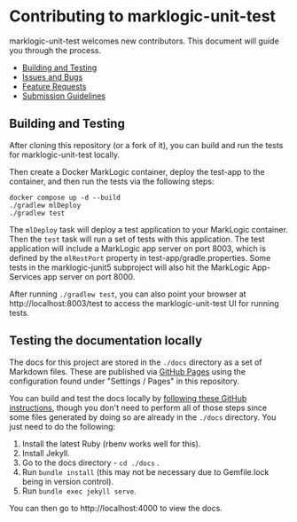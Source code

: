 # Contributing to marklogic-unit-test

marklogic-unit-test welcomes new contributors. This document will guide you through the process.

 - [Building and Testing](#building)
 - [Issues and Bugs](#issue)
 - [Feature Requests](#feature)
 - [Submission Guidelines](#submit)

## <a name="building"></a> Building and Testing

After cloning this repository (or a fork of it), you can build and run the tests for marklogic-unit-test
locally.

Then create a Docker MarkLogic container, deploy the test-app to the container, and then run the tests via
the following steps:

```
docker compose up -d --build
./gradlew mlDeploy
./gradlew test
```

The `mlDeploy` task will deploy a test application to your MarkLogic container. Then the `test` task will run
a set of tests with this application. The test application will include a MarkLogic app server on port 8003, 
which is defined by the `mlRestPort` property in test-app/gradle.properties. Some tests in the
marklogic-junit5 subproject will also hit the MarkLogic App-Services app server on port 8000.

After running `./gradlew test`, you can also point your browser at http://localhost:8003/test to access the 
marklogic-unit-test UI for running tests. 

## Testing the documentation locally

The docs for this project are stored in the `./docs` directory as a set of Markdown files. These are published via
[GitHub Pages](https://docs.github.com/en/pages/getting-started-with-github-pages/about-github-pages) using the
configuration found under "Settings / Pages" in this repository.

You can build and test the docs locally by
[following these GitHub instructions](https://docs.github.com/en/pages/setting-up-a-github-pages-site-with-jekyll/testing-your-github-pages-site-locally-with-jekyll),
though you don't need to perform all of those steps since some files generated by doing so are already in the
`./docs` directory. You just need to do the following:

1. Install the latest Ruby (rbenv works well for this).
2. Install Jekyll.
3. Go to the docs directory - `cd ./docs` .
4. Run `bundle install` (this may not be necessary due to Gemfile.lock being in version control).
5. Run `bundle exec jekyll serve`.

You can then go to http://localhost:4000 to view the docs. 
